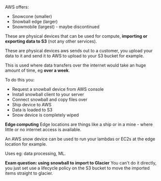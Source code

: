 AWS offers:
- Snowcone (smaller)
- Snowball edge (larger)
- Snowmobile (largest) - maybe discontinued

These are physical devices that can be used for compute, **importing or exporting data to S3** (not any other services). 

These are physical devices aws sends out to a customer, you upload your data to it and send it to AWS to upload to your S3 bucket for example.

This is used where data transfers over the internet would take an huge amount of time, eg **over a week**.

To do this you:
- Request a snowball device from AWS console
- Install snowball client to your server
- Connect snowball and copy files over
- Ship device to AWS
- Data is loaded to S3
- Snow device is completely wiped

**Edge computing**
Edge locations are things like a ship or in a mine - where little or no internet access is available.

An AWS snow device can be used to run your lambdas or EC2s at the edge location for example.

Uses eg: data processing, ML.


**Exam question: using snowball to import to Glacier**
You can't do it directly, you just set use a lifecycle policy on the S3 bucket to move the imported items straight to glacier.